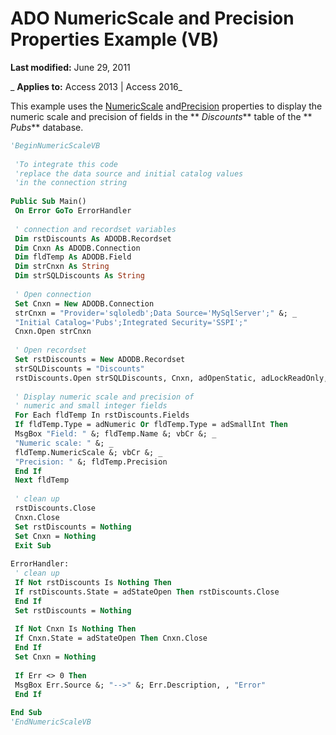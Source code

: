 
# ADO NumericScale and Precision Properties Example (VB)

 **Last modified:** June 29, 2011

 _ **Applies to:** Access 2013 | Access 2016_

This example uses the [NumericScale](51b232d2-5bfd-521c-f4e9-65655ecc7c70.md) and[Precision](c9d54d78-d5a5-caf8-d635-259d1fcc0595.md) properties to display the numeric scale and precision of fields in the ** _Discounts_** table of the ** _Pubs_** database.




```vb
'BeginNumericScaleVB 
 
 'To integrate this code 
 'replace the data source and initial catalog values 
 'in the connection string 
 
Public Sub Main() 
 On Error GoTo ErrorHandler 
 
 ' connection and recordset variables 
 Dim rstDiscounts As ADODB.Recordset 
 Dim Cnxn As ADODB.Connection 
 Dim fldTemp As ADODB.Field 
 Dim strCnxn As String 
 Dim strSQLDiscounts As String 
 
 ' Open connection 
 Set Cnxn = New ADODB.Connection 
 strCnxn = "Provider='sqloledb';Data Source='MySqlServer';" &; _ 
 "Initial Catalog='Pubs';Integrated Security='SSPI';" 
 Cnxn.Open strCnxn 
 
 ' Open recordset 
 Set rstDiscounts = New ADODB.Recordset 
 strSQLDiscounts = "Discounts" 
 rstDiscounts.Open strSQLDiscounts, Cnxn, adOpenStatic, adLockReadOnly, adCmdTable 
 
 ' Display numeric scale and precision of 
 ' numeric and small integer fields 
 For Each fldTemp In rstDiscounts.Fields 
 If fldTemp.Type = adNumeric Or fldTemp.Type = adSmallInt Then 
 MsgBox "Field: " &; fldTemp.Name &; vbCr &; _ 
 "Numeric scale: " &; _ 
 fldTemp.NumericScale &; vbCr &; _ 
 "Precision: " &; fldTemp.Precision 
 End If 
 Next fldTemp 
 
 ' clean up 
 rstDiscounts.Close 
 Cnxn.Close 
 Set rstDiscounts = Nothing 
 Set Cnxn = Nothing 
 Exit Sub 
 
ErrorHandler: 
 ' clean up 
 If Not rstDiscounts Is Nothing Then 
 If rstDiscounts.State = adStateOpen Then rstDiscounts.Close 
 End If 
 Set rstDiscounts = Nothing 
 
 If Not Cnxn Is Nothing Then 
 If Cnxn.State = adStateOpen Then Cnxn.Close 
 End If 
 Set Cnxn = Nothing 
 
 If Err <> 0 Then 
 MsgBox Err.Source &; "-->" &; Err.Description, , "Error" 
 End If 
 
End Sub 
'EndNumericScaleVB 

```

